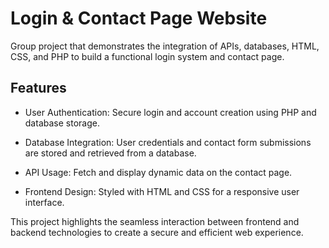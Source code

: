 # Login & Contact Page Website

Group project that demonstrates the integration of APIs, databases, HTML, CSS, and PHP to build a functional login system and contact page.

## Features

- User Authentication: Secure login and account creation using PHP and database storage.

- Database Integration: User credentials and contact form submissions are stored and retrieved from a database.

- API Usage: Fetch and display dynamic data on the contact page.

- Frontend Design: Styled with HTML and CSS for a responsive user interface.
  

This project highlights the seamless interaction between frontend and backend technologies to create a secure and efficient web experience.
 

